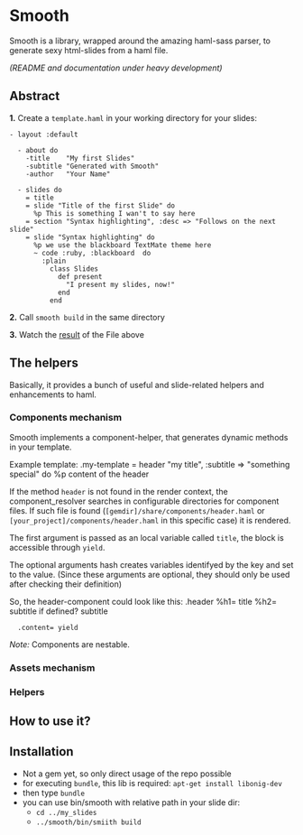 Smooth
======

Smooth is a library, wrapped around the amazing haml-sass parser, to generate sexy html-slides from a haml file.

_(README and documentation under heavy development)_

Abstract
--------
**1.** Create a `template.haml` in your working directory for your slides:

    - layout :default

      - about do
        -title    "My first Slides"
        -subtitle "Generated with Smooth"
        -author   "Your Name"

      - slides do
        = title
        = slide "Title of the first Slide" do
          %p This is something I wan't to say here
        = section "Syntax highlighting", :desc => "Follows on the next slide"
        = slide "Syntax highlighting" do
          %p we use the blackboard TextMate theme here
          ~ code :ruby, :blackboard  do
            :plain
              class Slides
                def present
                  "I present my slides, now!"
                end
              end

**2.** Call `smooth build` in the same directory

**3.** Watch the [result](http://techfolio.github.com/smooth/example_slide/) of the File above 

The helpers
-----------

Basically, it provides a bunch of useful and slide-related helpers and enhancements to haml.

### Components mechanism

Smooth implements a component-helper, that generates dynamic methods in your template.

Example template:
    .my-template
      = header "my title", :subtitle => "something special" do
        %p content of the header

If the method `header` is not found in the render context, the component_resolver searches in configurable directories for component files.
If such file is found (`[gemdir]/share/components/header.haml` or `[your_project]/components/header.haml` in this specific case) it is rendered.

The first argument is passed as an local variable called `title`, the block is accessible through `yield`.

The optional arguments hash creates variables identifyed by the key and set to the value.
(Since these arguments are optional, they should only be used after checking their definition)

So, the header-component could look like this:
    .header
      %h1= title
      %h2= subtitle if defined? subtitle
    
      .content= yield

*Note:* Components are nestable.

### Assets mechanism

### Helpers


How to use it?
--------------

Installation
----------------

* Not a gem yet, so only direct usage of the repo possible
* for executing `bundle`, this lib is required: `apt-get install libonig-dev`
* then type `bundle`
* you can use bin/smooth with relative path in your slide dir:
    * `cd ../my_slides`
    * `../smooth/bin/smiith build`

